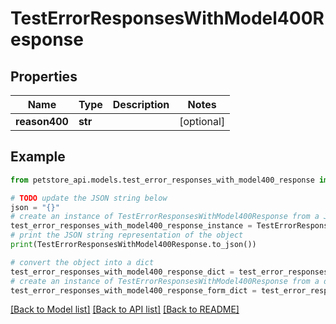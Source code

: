 # TestErrorResponsesWithModel400Response


## Properties

Name | Type | Description | Notes
------------ | ------------- | ------------- | -------------
**reason400** | **str** |  | [optional] 

## Example

```python
from petstore_api.models.test_error_responses_with_model400_response import TestErrorResponsesWithModel400Response

# TODO update the JSON string below
json = "{}"
# create an instance of TestErrorResponsesWithModel400Response from a JSON string
test_error_responses_with_model400_response_instance = TestErrorResponsesWithModel400Response.from_json(json)
# print the JSON string representation of the object
print(TestErrorResponsesWithModel400Response.to_json())

# convert the object into a dict
test_error_responses_with_model400_response_dict = test_error_responses_with_model400_response_instance.to_dict()
# create an instance of TestErrorResponsesWithModel400Response from a dict
test_error_responses_with_model400_response_form_dict = test_error_responses_with_model400_response.from_dict(test_error_responses_with_model400_response_dict)
```
[[Back to Model list]](../README.md#documentation-for-models) [[Back to API list]](../README.md#documentation-for-api-endpoints) [[Back to README]](../README.md)


